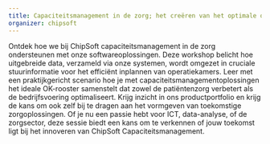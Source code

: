 ```yaml
---
title: Capaciteitsmanagement in de zorg; het creëren van het optimale operatiekamer rooster (Dutch only)
organizer: chipsoft
---
```


Ontdek hoe we bij ChipSoft capaciteitsmanagement in de zorg ondersteunen met onze softwareoplossingen. Deze workshop belicht hoe uitgebreide data, verzameld via onze systemen, wordt omgezet in cruciale stuurinformatie voor het efficiënt inplannen van operatiekamers. Leer met een praktijkgericht scenario hoe je met capaciteitsmanagementoplossingen het ideale OK-rooster samenstelt dat zowel de patiëntenzorg verbetert als de bedrijfsvoering optimaliseert. Krijg inzicht in ons productportfolio en krijg de kans om ook zelf bij te dragen aan het vormgeven van toekomstige zorgoplossingen. Of je nu een passie hebt voor ICT, data-analyse, of de zorgsector, deze sessie biedt een kans om te verkennen of jouw toekomst ligt bij het innoveren van ChipSoft Capaciteitsmanagement.
